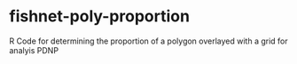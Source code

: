 # fishnet-poly-proportion
R Code for determining the proportion of a polygon overlayed with a grid for analyis PDNP
